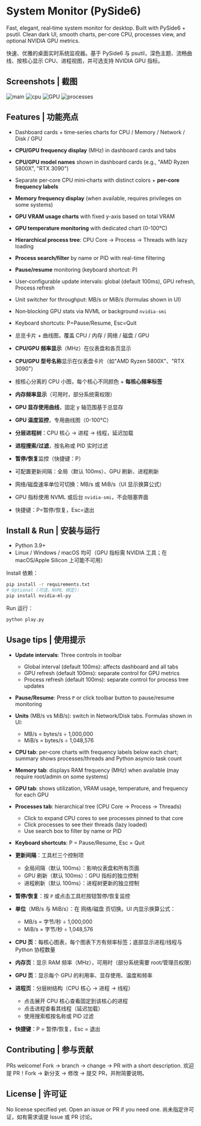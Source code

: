 # System Monitor (PySide6)

Fast, elegant, real‑time system monitor for desktop. Built with PySide6 + psutil. Clean dark UI, smooth charts, per‑core CPU, processes view, and optional NVIDIA GPU metrics.

快速、优雅的桌面实时系统监视器。基于 PySide6 与 psutil，深色主题、流畅曲线、按核心显示 CPU、进程视图，并可选支持 NVIDIA GPU 指标。


## Screenshots | 截图

![main](screenshots/main.png)
![cpu](screenshots/cpu.png)
![GPU](screenshots/gpu.png)
![processes](screenshots/processes.png)


## Features | 功能亮点

- Dashboard cards + time‑series charts for CPU / Memory / Network / Disk / GPU
- **CPU/GPU frequency display** (MHz) in dashboard cards and tabs
- **CPU/GPU model names** shown in dashboard cards (e.g., "AMD Ryzen 5800X", "RTX 3090")
- Separate per‑core CPU mini‑charts with distinct colors + **per-core frequency labels**
- **Memory frequency display** (when available, requires privileges on some systems)
- **GPU VRAM usage charts** with fixed y-axis based on total VRAM
- **GPU temperature monitoring** with dedicated chart (0-100°C)
- **Hierarchical process tree**: CPU Core → Process → Threads with lazy loading
- **Process search/filter** by name or PID with real-time filtering
- **Pause/resume** monitoring (keyboard shortcut: P)
- User‑configurable update intervals: global (default 100ms), GPU refresh, Process refresh
- Unit switcher for throughput: MB/s or MiB/s (formulas shown in UI)
- Non‑blocking GPU stats via NVML or background `nvidia-smi`
- Keyboard shortcuts: P=Pause/Resume, Esc=Quit

- 总览卡片 + 曲线图，覆盖 CPU / 内存 / 网络 / 磁盘 / GPU
- **CPU/GPU 频率显示**（MHz）在仪表盘和各页显示
- **CPU/GPU 型号名称**显示在仪表盘卡片（如"AMD Ryzen 5800X"、"RTX 3090"）
- 按核心分离的 CPU 小图，每个核心不同颜色 + **每核心频率标签**
- **内存频率显示**（可用时，部分系统需权限）
- **GPU 显存使用曲线**，固定 y 轴范围基于总显存
- **GPU 温度监控**，专用曲线图（0-100°C）
- **分层进程树**：CPU 核心 → 进程 → 线程，延迟加载
- **进程搜索/过滤**，按名称或 PID 实时过滤
- **暂停/恢复**监控（快捷键：P）
- 可配置更新间隔：全局（默认 100ms）、GPU 刷新、进程刷新
- 网络/磁盘速率单位可切换：MB/s 或 MiB/s（UI 显示换算公式）
- GPU 指标使用 NVML 或后台 `nvidia-smi`，不会阻塞界面
- 快捷键：P=暂停/恢复，Esc=退出


## Install & Run | 安装与运行

- Python 3.9+
- Linux / Windows / macOS 均可（GPU 指标需 NVIDIA 工具；在 macOS/Apple Silicon 上可能不可用）

Install 依赖：

```bash
pip install -r requirements.txt
# Optional (可选，NVML 绑定):
pip install nvidia-ml-py
```

Run 运行：

```bash
python play.py
```


## Usage tips | 使用提示

- **Update intervals**: Three controls in toolbar
  - Global interval (default 100ms): affects dashboard and all tabs
  - GPU refresh (default 100ms): separate control for GPU metrics
  - Process refresh (default 100ms): separate control for process tree updates
- **Pause/Resume**: Press `P` or click toolbar button to pause/resume monitoring
- **Units** (MB/s vs MiB/s): switch in Network/Disk tabs. Formulas shown in UI:
  - MB/s = bytes/s ÷ 1,000,000
  - MiB/s = bytes/s ÷ 1,048,576
- **CPU tab**: per‑core charts with frequency labels below each chart; summary shows processes/threads and Python asyncio task count
- **Memory tab**: displays RAM frequency (MHz) when available (may require root/admin on some systems)
- **GPU tab**: shows utilization, VRAM usage, temperature, and frequency for each GPU
- **Processes tab**: hierarchical tree (CPU Core → Process → Threads)
  - Click to expand CPU cores to see processes pinned to that core
  - Click processes to see their threads (lazy loaded)
  - Use search box to filter by name or PID
- **Keyboard shortcuts**: P = Pause/Resume, Esc = Quit

- **更新间隔**：工具栏三个控制项
  - 全局间隔（默认 100ms）：影响仪表盘和所有页面
  - GPU 刷新（默认 100ms）：GPU 指标的独立控制
  - 进程刷新（默认 100ms）：进程树更新的独立控制
- **暂停/恢复**：按 `P` 或点击工具栏按钮暂停/恢复监控
- **单位**（MB/s 与 MiB/s）：在 网络/磁盘 页切换。UI 内显示换算公式：
  - MB/s = 字节/秒 ÷ 1,000,000
  - MiB/s = 字节/秒 ÷ 1,048,576
- **CPU 页**：每核心图表，每个图表下方有频率标签；底部显示进程/线程与 Python 协程数量
- **内存页**：显示 RAM 频率（MHz），可用时（部分系统需要 root/管理员权限）
- **GPU 页**：显示每个 GPU 的利用率、显存使用、温度和频率
- **进程页**：分层树结构（CPU 核心 → 进程 → 线程）
  - 点击展开 CPU 核心查看固定到该核心的进程
  - 点击进程查看其线程（延迟加载）
  - 使用搜索框按名称或 PID 过滤
- **快捷键**：P = 暂停/恢复，Esc = 退出


## Contributing | 参与贡献

PRs welcome! Fork → branch → change → PR with a short description.
欢迎提 PR！Fork → 新分支 → 修改 → 提交 PR，并附简要说明。


## License | 许可证

No license specified yet. Open an issue or PR if you need one.
尚未指定许可证，如有需求请提 Issue 或 PR 讨论。
